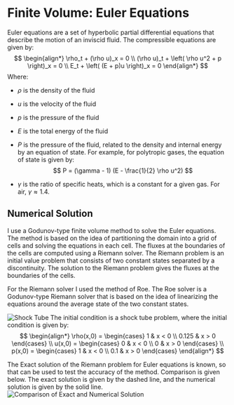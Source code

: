 # Finite Volume: Euler Equations

Euler equations are a set of hyperbolic partial differential equations that describe the motion of an inviscid fluid. The compressible equations are given by:
$$
\begin{align*}
\rho_t + (\rho u)_x  = 0 \\
(\rho u)_t + \left( \rho u^2 + p \right)_x = 0 \\
E_t + \left( (E + p)u \right)_x = 0
\end{align*}
$$
Where:
- $\rho$ is the density of the fluid
- $u$ is the velocity of the fluid
- $p$ is the pressure of the fluid
- $E$ is the total energy of the fluid
- $P$ is the pressure of the fluid, related to the density and internal energy by  an equation of state. For example, for polytropic gases, the equation of state is given by:
$$
P = (\gamma - 1) (E - \frac{1}{2} \rho u^2)
$$

- $\gamma$ is the ratio of specific heats, which is a constant for a given gas. For air, $\gamma \approx 1.4$.

## Numerical Solution
I use a Godunov-type finite volume method to solve the Euler equations. The method is based on the idea of partitioning the domain into a grid of cells and solving the equations in each cell. The fluxes at the boundaries of the cells are computed using a Riemann solver. The Riemann problem is an initial value problem that consists of two constant states separated by a discontinuity. The solution to the Riemann problem gives the fluxes at the boundaries of the cells. 

For the Riemann solver I used the method of Roe. The Roe solver is a Godunov-type Riemann solver that is based on the idea of linearizing the equations around the average state of the two constant states. 

![Shock Tube](shock_tube.gif)
The initial condition is a shock tube problem, where the initial condition is given by:
$$
\begin{align*}
\rho(x,0) = \begin{cases} 1 & x < 0 \\ 0.125 & x > 0 \end{cases} \\
u(x,0) = \begin{cases} 0 & x < 0 \\ 0 & x > 0 \end{cases} \\
p(x,0) = \begin{cases} 1 & x < 0 \\ 0.1 & x > 0 \end{cases}
\end{align*}
$$

The Exact solution of the Riemann problem for Euler equations is known, so that can be used to test the accuracy of the method. Comparison is given below. The exact solution is given by the dashed line, and the numerical solution is given by the solid line. 
![Comparison of Exact and Numerical Solution](shock_compare.gif)